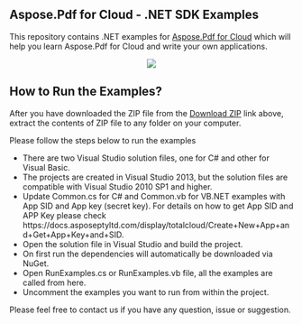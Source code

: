 ## Aspose.Pdf for Cloud - .NET SDK Examples

This repository contains .NET examples for [Aspose.Pdf for Cloud](http://www.aspose.com/products/pdf/cloud) which will help you learn Aspose.Pdf for Cloud and write your own applications.


<p align="center">
  <a title="Download Examples ZIP" href="https://github.com/aspose-pdf/Aspose.Pdf-for-Cloud/archive/master.zip">
	<img src="https://raw.github.com/AsposeExamples/java-examples-dashboard/master/images/downloadZip-Button-Large.png" />
  </a>
</p>

## How to Run the Examples?

After you have downloaded the ZIP file from the [Download ZIP](https://github.com/aspose-pdf/Aspose.Pdf-for-Cloud/archive/master.zip) link above, extract the contents of ZIP file to any folder on your computer. 

Please follow the steps below to run the examples
<ul>
<li>There are two Visual Studio solution files, one for C# and other for Visual Basic.</li>
<li>The projects are created in Visual Studio 2013, but the solution files are compatible with Visual Studio 2010 SP1 and higher.</li>
<li>Update Common.cs for C# and Common.vb for VB.NET examples with App SID and App key (secret key). For details on how to get App SID and APP Key please check https://docs.asposeptyltd.com/display/totalcloud/Create+New+App+and+Get+App+Key+and+SID. </li>
<li>Open the solution file in Visual Studio and build the project.</li>
<li>On first run the dependencies will automatically be downloaded via NuGet.</li>
<li>Open RunExamples.cs or RunExamples.vb file, all the examples are called from here.</li>
<li>Uncomment the examples you want to run from within the project.</li>

</ul>

Please feel free to contact us if you have any question, issue or suggestion.




